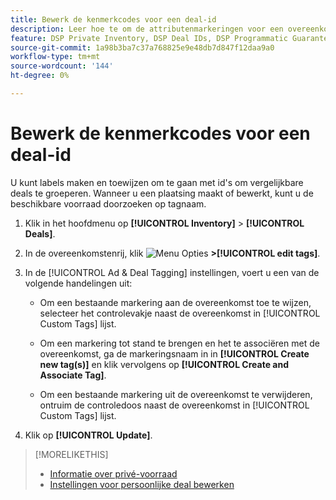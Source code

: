```yaml
---
title: Bewerk de kenmerkcodes voor een deal-id
description: Leer hoe te om de attributenmarkeringen voor een overeenkomsidentiteitskaart tot stand te brengen en uit te geven.
feature: DSP Private Inventory, DSP Deal IDs, DSP Programmatic Guaranteed Deals
source-git-commit: 1a98b3ba7c37a768825e9e48db7d847f12daa9a0
workflow-type: tm+mt
source-wordcount: '144'
ht-degree: 0%

---
```


# Bewerk de kenmerkcodes voor een deal-id

U kunt labels maken en toewijzen om te gaan met id&#39;s om vergelijkbare deals te groeperen. Wanneer u een plaatsing maakt of bewerkt, kunt u de beschikbare voorraad doorzoeken op tagnaam.

1. Klik in het hoofdmenu op **[!UICONTROL Inventory]** > **[!UICONTROL Deals]**.

1. In de overeenkomstenrij, klik ![Menu Opties](/help/dsp/assets/options-menu.png) **>[!UICONTROL edit tags]**.

1. In de [!UICONTROL Ad & Deal Tagging] instellingen, voert u een van de volgende handelingen uit:

   * Om een bestaande markering aan de overeenkomst toe te wijzen, selecteer het controlevakje naast de overeenkomst in [!UICONTROL Custom Tags] lijst.

   * Om een markering tot stand te brengen en het te associëren met de overeenkomst, ga de markeringsnaam in in **[!UICONTROL Create new tag(s)]** en klik vervolgens op **[!UICONTROL Create and Associate Tag]**.

   * Om een bestaande markering uit de overeenkomst te verwijderen, ontruim de controledoos naast de overeenkomst in [!UICONTROL Custom Tags] lijst.

1. Klik op **[!UICONTROL Update]**.

>[!MORELIKETHIS]
>
>* [Informatie over privé-voorraad](private-inventory-about.md)
>* [Instellingen voor persoonlijke deal bewerken](/help/dsp/inventory/deal-id-edit.md)


